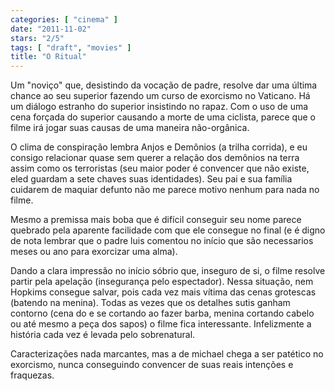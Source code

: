 ```yaml
---
categories: [ "cinema" ]
date: "2011-11-02"
stars: "2/5"
tags: [ "draft", "movies" ]
title: "O Ritual"
---
```

Um "noviço" que, desistindo da vocação de padre, resolve dar
uma última chance ao seu superior fazendo um curso de exorcismo no
Vaticano. Há um diálogo estranho do superior insistindo no rapaz. Com
o uso de uma cena forçada do superior causando a morte de uma ciclista,
parece que o filme irá jogar suas causas de uma maneira não-orgânica.

O clima de conspiração lembra Anjos e Demônios (a trilha corrida),
e eu consigo relacionar quase sem querer a relação dos demônios na
terra assim como os terroristas (seu maior poder é convencer que não
existe, eled guardam a sete chaves suas identidades). Seu pai e sua
família cuidarem de maquiar defunto não me parece motivo nenhum para
nada no filme.

Mesmo a premissa mais boba que é difícil conseguir seu nome parece
quebrado pela aparente facilidade com que ele consegue no final (e é
digno de nota lembrar que o padre luis comentou no início que são
necessarios meses ou ano para exorcizar uma alma).

Dando a clara impressão no início sóbrio que, inseguro de si, o filme
resolve partir pela apelação (insegurança pelo espectador). Nessa
situação, nem Hopkims consegue salvar, pois cada vez mais vítima
das cenas grotescas (batendo na menina). Todas as vezes que os
detalhes sutis ganham contorno (cena do e se cortando ao fazer barba,
menina cortando cabelo ou até mesmo a peça dos sapos) o filme
fica interessante. Infelizmente a história cada vez é levada pelo
sobrenatural.

Caracterizações nada marcantes, mas a de michael chega a ser patético
no exorcismo, nunca conseguindo convencer de suas reais intenções e
fraquezas.
